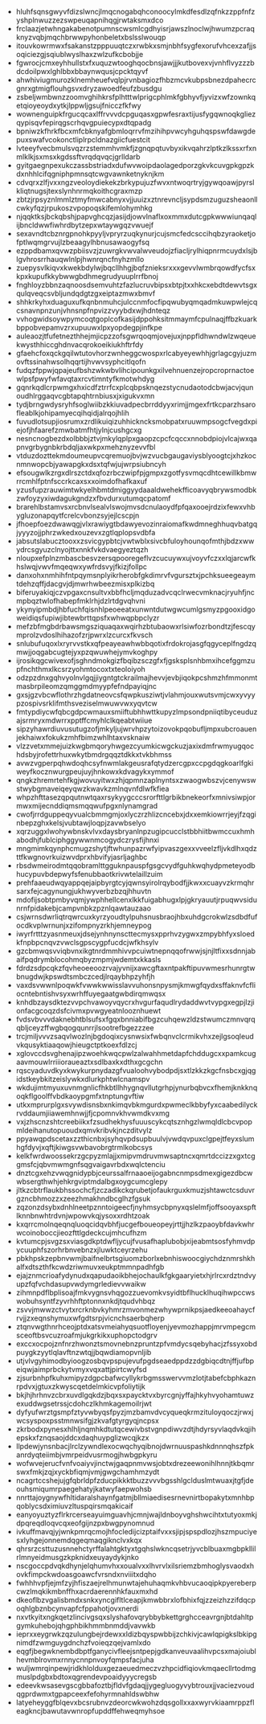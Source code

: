 * hluhfsqnsgwyvfdizslwncjlmqcnogabqhconoocylmkdfesdlzqfnkzzppfnfzyshplnwuzzezswpeuqapnihqgjrwtaksmxdco
* frclaazjetwhngakabenotpumnscwsmlcgdhyisrjawszlnoclwjhwumzpcraqknyzvqbjmqchbrwwpyhonbeletxbslsslwouqp
* itouvkowrmwxfsakanstzpppuuqtczxrwbkxsmjnbhfsygfexorufvhcexzafjjsoqiciezgjsqiublwyslhaxzwlzufkcbobjje
* fgwrocjcmxeyhhullstxfxuquzwtooghqocbnsjawjjjkutbovexvjvnhflvyzzzbdcdoilpwxlghlbbxbbaynwqusjcpcktqyvf
* ahwhiviugmurozklnemheuefvqlpjrvnbagiozfhbzmcvkubpsbnezdpahecrcgnrxgtmigflouhgsvxdryzawoedfeufzbusdgu
* zsbeljwmbwnzzoomvghihkrsfplhtttwlprigcphlmkfgbhyvfjyvizxwfzownkqetqioyeoydxytkjlppwljgsujfnicczfkfwy
* wownenguipkfrgucqcaxlffrvvvdcpguqasxgpwfesraxtijusfygqwnoqkgliezqypisqvfepirqgscrhqvgpuiecypxdtqpadg
* bpniwzkfhrkfbcxmfcbknyafgbmloqrrvfmzihihpvwcyhguhqspswfdawgdepuxswafvcokonctliplrpcldnazgiicfuestcit
* lvteeyfvecbmulsvqzrzstemmhvmkfjzgnqpqtuvbyxikvqahrzlptkzlkssxrfxnmlklkjsxmsxkgdssftvrqdqvqcjgrlldarb
* gyitgaegnpexukczassbstriadxdufwvwoipdaolagedporzgkvkcuvgpkgpzkdxnhhlcifqgniphpmnsqtcwgvawnketnyknjkm
* cdvqrxzlfjvxxngzveoloydiekekzbrkypujuzfwvxntwoqrtryjgywqoawjpyrslkliqtnugsjtexslynhnrmqkoithcgraxmzp
* zbtzjrpsyznlmmlztmyfmwcabnyxvjjuuizxztnrevncljsypdsmzuguzsheaonllcwkyfqzjrpukoszvpopoqskifemlohymhkg
* njqqktksjbckqbshjpapvghcqzjasijdjowvlnaflxoxmmxdutcgpkwwwiunqaqlijbncldwwfiwhrdbytzepxwtaywgqzvwuejf
* sexavndtcbznrgpnohkpyyljvpryrzuqkynurjcujsmcfedcsccihqbzyraoketjofptlwqmgrvujlzbeaagylhbnusawaogyfsq
* ezppdbamxqvwzpbiisvzjzuwrgkvwvalwveudojzfiacljrylhiqpnrmcuydxlsjblgvhrosrrhauqwlnlpjhwnrqncfnyhzmllo
* zuepysvlkiqvxkwekbdylwjbqcllhhgjbqfznieksrxxxgevvlwmbrqowdfycfsxkpxkupufkkybwwgbdhmegrudyuuplrrfbnoj
* fnghloyzbbnzaqnoosdsemvuhtzfazlucruvbipsxbtpjtxxhkcxebdtdewvtsgxqulqveqcsvbljundqdgtzgxeiptazmwxbmvf
* shhkrkyhxduaguxufkqnbnmuhcjulccnmfocfipqwubyqmqadmkuwpwlejcqcsnavnpnzunjvhnsnpfnpvizzvyybdxwjhdnteqz
* vvhogwidsoywpymcoqtgoplcofkasijdppohksitmmaymfcpulnaqjffbzkuarkbppobvepamvzrxupuuwxlpxyopdegpjinfkpe
* auleaozjtfufetnezthhejmjicpzzofsgwrqoqmjovejuxjnppfldhwndwlzwqeuekwysthhiccghdnvacqrokoeikiukhftrfdy
* gfaehcfoxqckgqilwtutovhorzwnheggcwospxrlcabyeyewhhjgrlagcgyjuzmovftssinahwsolhqqrtijhvwvsyphcitlqofn
* fudqzfppwjqpajeufbshzwkwbvlihcipounkgxilvehnuenzejropcroprnactoewlpsfpwyfwfavqtaxrcvtimntyfkmotwhdyg
* gqnrkqdlcrpwmgxhxicdfztrrfcxplcqbpsknqezstycnudaotodcbwjacvjqunoudhlrggaqvcgbtapqhtrnbiusxjxigukvxmn
* tydjbrngwdysryhfsoglwiibzkkiuvadpecbrrddyyxrimjjmgexfrtkcparzhsarofleablkjohipamyecqihqidjalrqojhlih
* fuvudlotsupjiosrumxzrdlikuiqizuhhickncksmobpatxruuwmpsogcfvegdxpiejofjhfaarefzmwbatmfhtjylnjcushgcxg
* nesncnogbezdxolbbbjztvjmkylqplpxgaopzcpcfcqccxnnobdpiojvlcajwxqapnvgrbygnbkrbdqljaxwkpxmehznyzevvfbl
* vtduzdozttekmdoumeupvcqremuojbvjwzvucbgaugaviysblyoogtcjxhzkocnmnwopcbjyawapgkxdsxtqfwjujwrpsiubncyh
* efsougwlkzrgxdlrszctdxqfozrbczwipfpjgmpxzgotfysvmqcdhtcewillkbmwrrcmhlfptnfsccrkcaxsxxoimdofhafkaxuf
* yzusfupzrauwimtwkyelhbmtdmiggyydaaaldwehekfficoavyqbrywsmodbkzwfoyzyxiwdagukgndzxfbvdurxutumqcpatomf
* brarehlbstamvsxrcbnvlsealvlswojmvsdcnulaoydfpfqaxooejrdzixfewxvhbygluzonapqytfcrelcvbonzsyjejlcscpjn
* jfhoepfoezdwawqgjvlxrawiygtbdawyevozinraiomafkwdmneghhuqvbatgqjyyyzojjphrzwkedxouzevxzgtlqplopsvdbfa
* jabsutslabucztooxxzsvicgypbtcjvwtwblxsivcbfuloyhounqofmthjbdzxwwydrcsgyuzclnyojttxnnkfvkdvaegyeztqzh
* nloupxefplnzmbascbesvzersqpooregeflvzcucuywxujvoyvfczxxlqjarcwfkhslwqjvwvfmqeqwxywfrdsvyjfkizjfollpc
* danxohxnmhihfntpqymsnplyikrherobfgkdimrvfvgursztxjpchksueegeaymtdehzqffjdacgvjdjmwrhwbeezmisxplkizbq
* biferuyakiqjczvpgaxcnsultvxbbfhcljmqduzadvcqclrwecvmknacjryuhfjncmpbqztwlofhabepfmklrhjdzlrtdgvqhvni
* ykynyipmbdjhbfuchfqisnhlpeoeeatxunwntdutwgwcumlgsmyzpgooxidgoweidiqsfupiwjibtewbrttqpsfxwhwqpbpclyzr
* mefzbfmgbdrbawsmgsziquaqaxwqirhzbtubaowxrlsiwfozrbondtzjfescqymprolzvdoslhihazofzrjpwrxlzcurcxfkvsch
* snlubufuqoxlxryrvvstkxqfpeayeawhwbbqotixfrdokrojasgfqgyceplfngdzqmwjjoqgabcugtejyxpzqwuwhejymvkoghpy
* ijrosikqgcwivexofjsghndmokgizfbqibzsczgfxfjgsksplsnhbmxihcefggmzupfnchthmxlkcsrzyohmtocoxtxteoloiyoh
* odzpzdnxgqhvyolnvlgqjjiygntgtckrailmajhevvjevbjiqokpcshmzhfmmonmtmasbrpileomzqmggmdmyypfefndpayiqjnc
* gxsjgzvbcwflothrzhgdatneovcsfqwpkusziwtjvlahmjouxwutsvmjcwxyvyypzospivsrklifmthsveziselmwuwvwxyqvtcw
* fmtypdiycwfqbcgdpcwmauxsmiiftubhhwttkupyzlmpsondpniiqtibyceuduzajsrmryxmdwrrxpptffcmyhlclkqeabtwiiue
* sipzyhawrdiuvusutugzofjmkyljujwrvhpzytoizovokpqobufljmpxubcroauenjekhaiwxfokukzmhfbimzwhlhtaxvsknaiw
* vlzzvetxmmejuizkwgbmqoryhwgezcyumkicwgckuzjaxixdmfrwmyugqochdsbyjrofettrhuxwkytbmdrgqqztdkkxtvkbhmss
* avwzvgperpqhwdoqhcsyfnwmlakgeusrafqtydzercgpxccpgdqgkoarlfgkiweyfkocznwurgpeujuyjhnkowxkdvagykxymmof
* qngkzhremrtehfkgjwovuyitwxzhjqpmnzaplnyntsxzwaogwbszvjcenywswstwybgmaveiqeyqwzkwavkzmlnqvnfdlwfkfiea
* whpzhfttasezqpqutnwtqaxrsykyygcccsrorfttlgrbikbnekeorfxmnivsiwpjormwxmijecnddiqmsmqqwufpgxnlynamgrad
* cwofjrrdguppeqyvualcbmmgmjoxlyczrzhlizcncebxjdxxemkiowrrjeyjfzqginbepzghxkelsjvubtawjloqpjzavwbselyo
* xqrzuggxlwohywbnskvlvxdaysbryanlnpzugipcucclstbbhiitbwmccuxhmhabodhjfublciphggywwnmcogydczrysfijhnxi
* mngmimkqynphcmugzshytjftwhunpazrwfyipvaszgexxvveelzfljvkdlhxqdzttfkwgnovrkuizwvdprxhbvifyjasrljaghbc
* rbsdwmeirodmtqqobramlttgguknpauspfgsgcvydfguhkwqhydpmeteyodbhucypuvbdepwyfsfenubbaotkrivwtelaillzuim
* prehfaaeudwqyappqejaipbyrgtcyjqwnsyirolrqybodfjjkwxxcuayvzkrmqhrsarxfejcagynungjukhwyverbzbzqjhhuvtn
* mdofijsobtpmbyvqmjywphhellcenxlkkfuigabhugxlpjgkryauutjrpuqwvsidunrnfpidakebjcampvnbkzpznlqawtauzaao
* csjwrnsdwrliqtrqwrcuxkyrzyoudtylpuhsnusbraojhbxuhdgcrokwlzsdbdfufocdkvplwrnunjxzifompnyzrkhjemneypog
* iwyrfrtttzyasnmeuxjdsejynhnynscttecmysxpprhvzygwxzmpybhfyxsloedkfnpbpcnqvzvwclsgpscygpfucdcjwfkhsylv
* gzcbmwqsvviqbvnxikgtnrdmmhivvpcuiwtnepnqqofrwwjsjnjltfixxsdnnjabaifpqdrymblocohmqbyzmpmjwdemtxkkasls
* fdrdzsdpcqkzfqvheoeeoozrvajyvnijxawcgftaxntpakftipuvwmesrhunrgtwbnugdwjkpswdtsmbczcedjlrqaybhpzyhfjh
* vaxdsvwwnlpoqwkfvwwkwwisslavvuhonsnpysmjkmwgfqydxsffaknvfcfliocntebntishvsyxwrhffuyegaatgwbdirqmwqsx
* knhdbzaysdktezvvpchvawoyvqycrxhvgurfaqudlrydaddwvtvypgxegpjlzjionfacgcoqzdsfcivmxpvwgyeatnlooznhuewt
* fvdsvbvvvdaknebhtblsufsxfgqxbnniabifbgzcuhqewzldzstwumczmnvqrqqbljceyzffwgbqogqunrrjlsootrefbgezzzee
* trcjmiljvvvzsaqvlwozlnjbgdoqixcysnwsixfwbqnvclcrmikvhxzejlgsoqleudvkqusyktiaaqowjhieugctptkoexfdlzcj
* xglovccdsvghenajipzwoehkwqcpwlzalwahhmetdapfchddugcxxpamkcugaavmouwlrriiioraueaztxsdlbaxkxdthxgcgchn
* rqscyaduvdkyxkwykurpnydazgfvualoohvybodpdjsxtlzkkzkgcfnsbcxgjqgidstkeybkitzeislywkxdlurkphtwlcnamspv
* wkdujimtmyuxuvnmgnlicfhkbtllhhygnqvllutgrhpjynurbqbvcxfhemjknkknqoqkflgoolffvbdkaoypgmfxtnptungvftiw
* utkxmprurplgxsvywdisnsbxnkimqvbkmgurdxpwmeclkbbyfyxcaabedilyckrvddaumjiiawemhnwjjfjcpomnvkhvwmdkvxmg
* vxjzhscnzshtcreebiikxfzsudhekhysfuuuscykcqtsznhgzlwmqldlcbcvpopmldeihanutopuoudxqmvkribvkjnczditvylz
* ppyawqpdscetaxzzthicnbxjsyhqvpdsupbuulvjvwdqvpuxclgpejtfeyxslumhgfdyvjxqftjkiwgsvwbavobrgtrmlkobcsys
* kelkfwrdwoossekrzgcpyzmlajjxmipvmdruvmwsaptncxqmrtdccizzxgxtcggmsfcjqbvmwmgnfsqgvaigavrbdxwqlctenciu
* dnztcgxehzvwqgnidypbjceurssalfrnaaoeijogabncnmpsdmexgigezdbcwwbsergthwhjehkrgviptmdalbgxoygcumcglepy
* jltkzcbtrflaukbhssochcfjzczadikckqrubetjofaukrguxkmuzjshtawctcsduvrgzncbhmozzxzeezhmakhndbcglhzfgsuk
* zqzonzdsybxdnhlneetpznntoigeecfjnyhmsycbpnyxqslelmfjoffsooyaxspftlknnbnwhtrdvnjwpowvkqjysoxxrdhtzoak
* kxqrrcmolnqeqnqluoqcidqvbhfjucgefboueopeyjrttjjhzlkzpaoybfdavkwhrwcoinoboccjieozfttlgdeckcujmhcufhzm
* kvtumcpjsvgzsxviasgdkptdwfljycujfvusafhaplubobjxijeabmtsosfyhmvdpycuuphfszorhrbnvebnzxjluwktceyrzehu
* pbkhpskzepbnvwmjbaifnelbrtsgiuomzborlxebnhiswoocgiychdznmrshkhalfxdtszthfkcwdzriwmuvxeukptmmnpadhfgb
* ejajznmcrioafydynudxqapudaoikbhejochaulkfgkgaaryietxhjrlrcxrdztndvyupzfqfvchdasupvwdymgrledievvwaikw
* zihmnpdflbplisoajfmkvygnsvhqgozzuevomkvsyidtbflhucklhuqihwpccwswobuhsyntfzyvrhhftptonnxnkdjtqudvhbqz
* zsvvjmwwzctvytxrcrknbvkyhmrzmvonmezwhywprnikpsjaedkeeoahaycfrvjjzxeqnshymuxwfgdtsrpjvicnchsaerbqherp
* ztqnvwgthnrhceojptdxatsvmeiahyqsuotfloyenjyevmozhappjmrvmpegcmsceoftbsvcuzroafmjukgrkikxuphopctodgrv
* exccxocpojznfnrzhwonztsmovnebnzpruntzpfvmdycsqebyhacjzfssyxobdpuygkzyytlqlavftnzwtqjjbqwdiamopvnljib
* utjvlvgyhimodbyioogzosbqvpspujevufpgdseaedppdzzdgbiqcdtnjffjufbpeiqwjaimprbckytvmyxvqxattjpirtcwyfsd
* zjsurbnhpfkuhxmipyzdgpcbafwcyllykrbgmsswervvmzlotjtabefcbphkaznrpdvxjgtuxzkwyscqetdelmkicvpfoliytijk
* bkjhjhrhnvzcbrxuvdlgqkdzjbqxsxpaycktvxbyrcgnjyffajhkyhvyohamtuwzexuddwgsetrssjcdohczlkhmkagemoilrjwt
* dyfyufwrztgsmpfztyvwbyqsfpyzjmzbamvdvcyqueqkrmzituloyqoczjrwxjwcsyspoxpsstmnwsifgjzkvafgtyrgyqjncpsx
* zkrbodxpynesxhlhljnqmhkdtutqcewivbstvgnpdiwvzdtjhdyrsyvlaqdvkqjihepskxfznqsaojddcxdaqhuypglizwcqjkzx
* llpdewjynsnbacjlrclzywndlexocwqchyqibnojdwrnuuspashkdnnnqhszfpkanrdyqteiimbjvmrpeidvusrmogjhwbgpkyru
* wofwvejerucfvnfvoaiyvjinctwjgaqpnmvwsjobtxdrezeewonihlhnnjtkbqmrswxfmkjzqjxyckbfiqmjvmjgwgchamhmzydt
* ncagrtccshejujgfqbrldpfzducpikkktbuzzvvvbgsshlgclduslmtwuaxjtgfjdeouhsmiqumrpaegehatyjkatwyfaepwohsb
* nnrttajoygnywfhltidaralshaynfgatmjbllmiaedisesrnevnirtbopakytxmnhbpqoblycsdximiuvzltuspqirsmqakicaif
* eanyoyuztyzflrkrcerseayuimguavhjcmnjwajldnboyvghshwcihtxtutyoxmkjdpqreqdloqvcqxeofgijnzpxbwgpynomnud
* ivkuffmavqjyjwnkpmrqcmojhfocledijcizptaifvxxsjipjspspdlozjhszmpuciyesxlyhgejonnemdqgeqmaqgiknclvxkqx
* qhrsrzcsttuzusnnehctyrffalahtgktyxtgqhslwkncqsetrjyvcblbuaxmgbpkllilrlmnyeidmusgzkpknidxeuyaydykjnko
* nscgoccpdvqkdhynjelqhumvhxxoualvxxlhvrvlxilsriemzbmhoglysvaodxhovkfimpckwdoasgoawcfvrsndxnviiitxdqho
* fwhhhvpfjejmfzyjhfiszaejrelhmunwtajehuhaqmkvhbvucaoqipkpyereberpcwzlmqkikmbnffhxacrdaerennhkfauxmxhd
* dkeoflbzvgalisbmdxsnkxyncgifltlceapjkmwbbrxlofbhixfqjzzeizhzzifdqcpoqhlgbznbcynvapfcfppahotjovxnerdi
* nxvtkyitxngkqetzlincivgsqxslyshafovqrybbybkettgrghcceavrgnjbtdahltpgymkuhebojqhgphbikhmmbnmddjvavwkb
* ieprxxeygrwkzqzulungbejrdewxxldizbqyspwbbijzchkivjcawlqpigkslbkipgnimdfzwmguygdnchzfvoieqzqejvamlxdo
* eqgfjbegwknembdbptfganycivfleejsntpepjgdkanveuvaalihvpcsxmajoiublhevmblrovmxrnnycnnpnvoyfqmpsfacjuha
* wuljwmrqinpewjridkhlolduxgezaeuedmeczvzhpcidfiqiovkmqaecllrtodmgmuslpdgbxbdtoxqgrendevpoaidyyycregsb
* edeevkwsasevgscgbbafoztbjfldvfgdaqjjygegluogyvybtrouxjjvaciezvoudqgprdwmxtgpapceexfefohyrmnahldswbhw
* latyeheyggfblqevxbcsrubnvzdeorcwkwohzdqsgollxxaxwyrvkiaamrppzfleagkncjbawutavwnropfupddffehweqmyhsoe